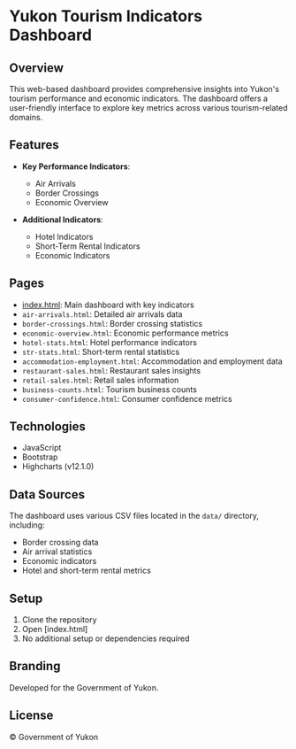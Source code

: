 # Yukon Tourism Indicators Dashboard

## Overview
This web-based dashboard provides comprehensive insights into Yukon's tourism performance and economic indicators. The dashboard offers a user-friendly interface to explore key metrics across various tourism-related domains.

## Features
- **Key Performance Indicators**:
  - Air Arrivals
  - Border Crossings
  - Economic Overview

- **Additional Indicators**:
  - Hotel Indicators
  - Short-Term Rental Indicators
  - Economic Indicators

## Pages
- [index.html](https://open-data-static-files.service.yukon.ca/tourism-indicators/): Main dashboard with key indicators
- `air-arrivals.html`: Detailed air arrivals data
- `border-crossings.html`: Border crossing statistics
- `economic-overview.html`: Economic performance metrics
- `hotel-stats.html`: Hotel performance indicators
- `str-stats.html`: Short-term rental statistics
- `accommodation-employment.html`: Accommodation and employment data
- `restaurant-sales.html`: Restaurant sales insights
- `retail-sales.html`: Retail sales information
- `business-counts.html`: Tourism business counts
- `consumer-confidence.html`: Consumer confidence metrics

## Technologies
- JavaScript
- Bootstrap
- Highcharts (v12.1.0)

## Data Sources
The dashboard uses various CSV files located in the `data/` directory, including:
- Border crossing data
- Air arrival statistics
- Economic indicators
- Hotel and short-term rental metrics

## Setup
1. Clone the repository
2. Open [index.html]
3. No additional setup or dependencies required

## Branding
Developed for the Government of Yukon.

## License
© Government of Yukon